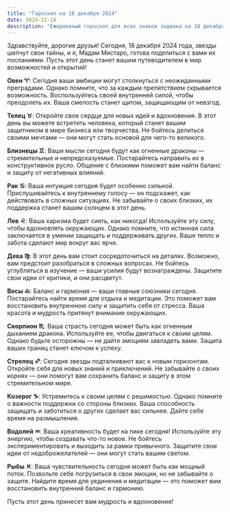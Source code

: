 ```yaml
---
title: "Гороскоп на 18 декабря 2024"
date: 2024-12-18
description: "Ежедневный гороскоп для всех знаков зодиака на 18 декабря 2024 года от Мадам Мистаро"
---
```


Здравствуйте, дорогие друзья! Сегодня, 18 декабря 2024 года, звезды шепчут свои тайны, и я, Мадам Мистаро, готова поделиться с вами их посланиями. Пусть этот день станет вашим путеводителем в мир возможностей и открытий!

<b>Овен ♈️</b>: Сегодня ваши амбиции могут столкнуться с неожиданными преградами. Однако помните, что за каждым препятствием скрывается возможность. Воспользуйтесь своей внутренней силой, чтобы преодолеть их. Ваша смелость станет щитом, защищающим от невзгод.

<b>Телец ♉️</b>: Откройте свое сердце для новых идей и вдохновения. В этот день вы можете встретить человека, который станет вашим защитником в мире бизнеса или творчества. Не бойтесь делиться своими мечтами — они могут стать основой для чего-то великого.

<b>Близнецы ♊️</b>: Ваши мысли сегодня будут как огненные драконы — стремительные и непредсказуемые. Постарайтесь направить их в конструктивное русло. Общение с близкими поможет вам найти баланс и защиту от негативных влияний.

<b>Рак ♋️</b>: Ваша интуиция сегодня будет особенно сильной. Прислушивайтесь к внутреннему голосу — он подскажет, как действовать в сложных ситуациях. Не забывайте о своих близких, их поддержка станет вашим солнцем в этот день.

<b>Лев ♌️</b>: Ваша харизма будет сиять, как никогда! Используйте эту силу, чтобы вдохновлять окружающих. Однако помните, что истинная сила заключается в умении защищать и поддерживать других. Ваше тепло и забота сделают мир вокруг вас ярче.

<b>Дева ♍️</b>: В этот день вам стоит сосредоточиться на деталях. Возможно, вам предстоит разобраться в сложных вопросах. Не бойтесь углубляться в изучение — ваши усилия будут вознаграждены. Защитите свои идеи от критики, и они расцветут.

<b>Весы ♎️</b>: Баланс и гармония — ваши главные союзники сегодня. Постарайтесь найти время для отдыха и медитации. Это поможет вам восстановить внутреннюю силу и защитить себя от стресса. Ваша красота и мудрость притянут внимание окружающих.

<b>Скорпион ♏️</b>: Ваша страсть сегодня может быть как огненным дыханием дракона. Используйте ее, чтобы двигаться к своим целям. Однако будьте осторожны — не дайте эмоциям завладеть вами. Защита ваших границ станет ключом к успеху.

<b>Стрелец ♐️</b>: Сегодня звезды подталкивают вас к новым горизонтам. Откройте себя для новых знаний и приключений. Не забывайте о своих корнях — они помогут вам сохранить баланс и защиту в этом стремительном мире.

<b>Козерог ♑️</b>: Устремитесь к своим целям с решимостью. Однако помните о важности поддержки со стороны близких. Ваша способность защищать и заботиться о других сделает вас сильнее. Дайте себе время на размышления.

<b>Водолей ♒️</b>: Ваша креативность будет на пике сегодня! Используйте эту энергию, чтобы создавать что-то новое. Не бойтесь экспериментировать и выходить за рамки привычного. Защитите свои идеи от недоброжелателей — они могут стать вашим светом.

<b>Рыбы ♓️</b>: Ваша чувствительность сегодня может быть как мощный поток. Позвольте себе погрузиться в свои эмоции, но не забывайте о защите. Найдите время для уединения и медитации — это поможет вам восстановить внутренний баланс и гармонию.

Пусть этот день принесет вам мудрость и вдохновение!